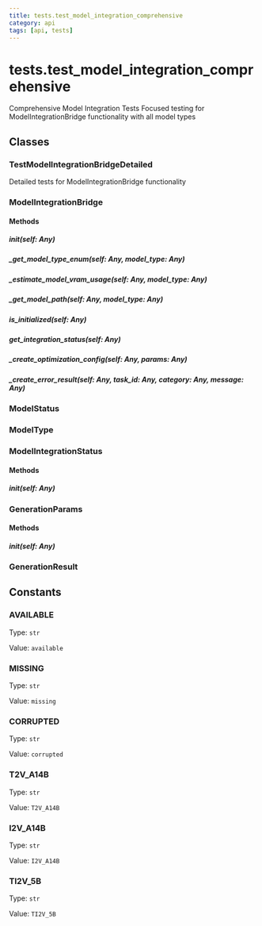 ```yaml
---
title: tests.test_model_integration_comprehensive
category: api
tags: [api, tests]
---
```


# tests.test_model_integration_comprehensive

Comprehensive Model Integration Tests
Focused testing for ModelIntegrationBridge functionality with all model types

## Classes

### TestModelIntegrationBridgeDetailed

Detailed tests for ModelIntegrationBridge functionality

### ModelIntegrationBridge



#### Methods

##### __init__(self: Any)



##### _get_model_type_enum(self: Any, model_type: Any)



##### _estimate_model_vram_usage(self: Any, model_type: Any)



##### _get_model_path(self: Any, model_type: Any)



##### is_initialized(self: Any)



##### get_integration_status(self: Any)



##### _create_optimization_config(self: Any, params: Any)



##### _create_error_result(self: Any, task_id: Any, category: Any, message: Any)



### ModelStatus



### ModelType



### ModelIntegrationStatus



#### Methods

##### __init__(self: Any)



### GenerationParams



#### Methods

##### __init__(self: Any)



### GenerationResult



## Constants

### AVAILABLE

Type: `str`

Value: `available`

### MISSING

Type: `str`

Value: `missing`

### CORRUPTED

Type: `str`

Value: `corrupted`

### T2V_A14B

Type: `str`

Value: `T2V_A14B`

### I2V_A14B

Type: `str`

Value: `I2V_A14B`

### TI2V_5B

Type: `str`

Value: `TI2V_5B`

